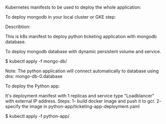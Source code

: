 Kubernetes manifests to be used to deploy the whole application:

To deploy mongodb in your local cluster or GKE step:

Describtion:

This is k8s manifest to deploy python ticketing application with mongodb database.

To deploy mongodb database  with dynamic persistent volume and service.  

$ kubectl apply -f mongo-db/

Note: The python application will connect automatically to database using dns: mongo-db-0.database

To deploy the Python app:

It's deployment manifest with 1 replicas and service type "Loadblancer" with external IP address.
Steps:
    1- build docker image and push it to gcr.
    2- specify the image in python-app/ticketing-app-deployment.yaml

$ kubectl apply -f python-app/

